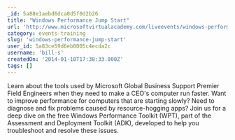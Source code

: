 ```yaml
---
_id: 5a88e1aebd6dca0d5f0d2b26
title: "Windows Performance Jump Start"
url: 'http://www.microsoftvirtualacademy.com/liveevents/windows-performance-jump-start'
category: events-training
slug: 'windows-performance-jump-start'
user_id: 5a83ce59d6eb0005c4ecda2c
username: 'bill-s'
createdOn: '2014-01-10T17:38:33.000Z'
tags: []
---
```


Learn about the tools used by Microsoft Global Business Support Premier Field Engineers when they need to make a CEO's computer run faster. Want to improve performance for computers that are starting slowly? Need to diagnose and fix problems caused by resource-hogging apps? Join us for a deep dive on the free Windows Performance Toolkit (WPT), part of the Assessment and Deployment Toolkit (ADK), developed to help you troubleshoot and resolve these issues.
